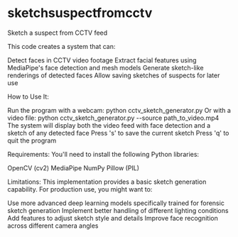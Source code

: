 # sketchsuspectfromcctv
Sketch a suspect from CCTV feed

This code creates a system that can:

Detect faces in CCTV video footage
Extract facial features using MediaPipe's face detection and mesh models
Generate sketch-like renderings of detected faces
Allow saving sketches of suspects for later use

How to Use It:

Run the program with a webcam: python cctv_sketch_generator.py
Or with a video file: python cctv_sketch_generator.py --source path_to_video.mp4
The system will display both the video feed with face detection and a sketch of any detected face
Press 's' to save the current sketch
Press 'q' to quit the program

Requirements:
You'll need to install the following Python libraries:

OpenCV (cv2)
MediaPipe
NumPy
Pillow (PIL)

Limitations:
This implementation provides a basic sketch generation capability. For production use, you might want to:

Use more advanced deep learning models specifically trained for forensic sketch generation
Implement better handling of different lighting conditions
Add features to adjust sketch style and details
Improve face recognition across different camera angles
